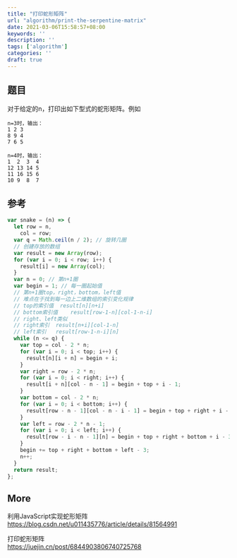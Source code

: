 ```yaml
---
title: "打印蛇形矩阵"
url: "algorithm/print-the-serpentine-matrix"
date: 2021-03-06T15:58:57+08:00
keywords: ''
description: ''
tags: ['algorithm']
categories: ''
draft: true
---
```


## 题目

对于给定的n，打印出如下型式的蛇形矩阵。例如

```
n=3时，输出：
1 2 3
8 9 4
7 6 5

n=4时，输出：
1  2  3  4
12 13 14 5
11 16 15 6
10 9  8  7 
```

## 参考

```javascript
var snake = (n) => {
  let row = n,
    col = row;
  var q = Math.ceil(n / 2); // 旋转几圈
  // 创建存放的数组
  var result = new Array(row);
  for (var i = 0; i < row; i++) {
    result[i] = new Array(col);
  }
  var n = 0; // 第n+1圈
  var begin = 1; // 每一圈起始值
  // 第n+1圈top，right，bottom，left值
  // 难点在于找到每一边上二维数组的索引变化规律
  // top的索引值  result[n][n+i]
  // bottom索引值    result[row-1-n][col-1-n-i]
  // right、left类似
  // right索引  result[n+i][col-1-n]
  // left索引   result[row-1-n-i][n]
  while (n <= q) {
    var top = col - 2 * n;
    for (var i = 0; i < top; i++) {
      result[n][i + n] = begin + i;
    }
    var right = row - 2 * n;
    for (var i = 0; i < right; i++) {
      result[i + n][col - n - 1] = begin + top + i - 1;
    }
    var bottom = col - 2 * n;
    for (var i = 0; i < bottom; i++) {
      result[row - n - 1][col - n - i - 1] = begin + top + right + i - 2;
    }
    var left = row - 2 * n - 1;
    for (var i = 0; i < left; i++) {
      result[row - i - n - 1][n] = begin + top + right + bottom + i - 3;
    }
    begin += top + right + bottom + left - 3;
    n++;
  }
  return result;
};
```

## More

利用JavaScript实现蛇形矩阵   
https://blog.csdn.net/u011435776/article/details/81564991  

打印蛇形矩阵   
https://juejin.cn/post/6844903806740725768


